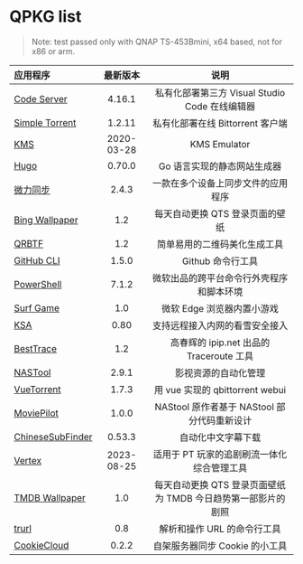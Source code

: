 # QPKG list

> Note: test passed only with QNAP TS-453Bmini, x64 based, not for x86 or arm.

| 应用程序                               |  最新版本  |                             说明                              |
| :------------------------------------- | :--------: | :-----------------------------------------------------------: |
| [Code Server](/code-server/)           |   4.16.1   |        私有化部署第三方 Visual Studio Code 在线编辑器         |
| [Simple Torrent](/simple-torrent/)     |   1.2.11   |               私有化部署在线 Bittorrent 客户端                |
| [KMS](/kms/)                           | 2020-03-28 |                         KMS Emulator                          |
| [Hugo](/hugo/)                         |   0.70.0   |                  Go 语言实现的静态网站生成器                  |
| [微力同步](/verysync/)                 |   2.4.3    |              一款在多个设备上同步文件的应用程序               |
| [Bing Wallpaper](/bingwallpaper/)      |    1.2     |                每天自动更换 QTS 登录页面的壁纸                |
| [QRBTF](/qrbtf/)                       |    1.2     |                 简单易用的二维码美化生成工具                  |
| [GitHub CLI](/githubcli/)              |   1.5.0    |                       Github 命令行工具                       |
| [PowerShell](/powershell/)             |   7.1.2    |           微软出品的跨平台命令行外壳程序和脚本环境            |
| [Surf Game](/surf/)                    |    1.0     |                  微软 Edge 浏览器内置小游戏                   |
| [KSA](/ksa/)                           |    0.80    |                支持远程接入内网的看雪安全接入                 |
| [BestTrace](/besttrace/d)              |    1.2     |           高春辉的 ipip.net 出品的 Traceroute 工具            |
| [NASTool](/nastool/)                   |   2.9.1    |                     影视资源的自动化管理                      |
| [VueTorrent](/vuetorrent/)             |   1.7.3    |                用 vue 实现的 qbittorrent webui                |
| [MoviePilot](/moviepilot/)             |   1.0.0    |          NAStool 原作者基于 NAStool 部分代码重新设计          |
| [ChineseSubFinder](/chinesesubfinder/) |   0.53.3   |                      自动化中文字幕下载                       |
| [Vertex](/vertex/)                     | 2023-08-25 |          适用于 PT 玩家的追剧刷流一体化综合管理工具           |
| [TMDB Wallpaper](/tmdbBackdrop/)       |    1.0     | 每天自动更换 QTS 登录页面壁纸为 TMDB 今日趋势第一部影片的剧照 |
| [trurl](/trurl/)                       |    0.8     |                  解析和操作 URL 的命令行工具                  |
| [CookieCloud](/cookiecloud/)           |   0.2.2    |                自架服务器同步 Cookie 的小工具                 |
